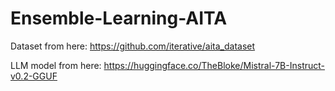 # Ensemble-Learning-AITA


Dataset from here: https://github.com/iterative/aita_dataset

LLM model from here: https://huggingface.co/TheBloke/Mistral-7B-Instruct-v0.2-GGUF
